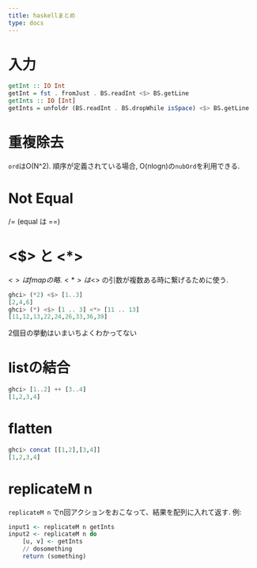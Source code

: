 ```yaml
---
title: haskellまとめ
type: docs
---
```

# 入力
```haskell
getInt :: IO Int
getInt = fst . fromJust . BS.readInt <$> BS.getLine
getInts :: IO [Int]
getInts = unfoldr (BS.readInt . BS.dropWhile isSpace) <$> BS.getLine
```
# 重複除去
`ord`はO(N^2). 順序が定義されている場合, O(nlogn)の`nubOrd`を利用できる.
# Not Equal
/= (equal は ==)
# <$> と <*>
<$> は fmap の略. <*> は <$> の引数が複数ある時に繋げるために使う.
```haskell
ghci> (*2) <$> [1..3]
[2,4,6]
ghci> (*) <$> [1 .. 3] <*> [11 .. 13]
[11,12,13,22,24,26,33,36,39]
```
2個目の挙動はいまいちよくわかってない
# listの結合
```haskell
ghci> [1..2] ++ [3..4]
[1,2,3,4]
```
# flatten
```haskell
ghci> concat [[1,2],[3,4]]
[1,2,3,4]
```
# replicateM n
`replicateM n` でn回アクションをおこなって、結果を配列に入れて返す.
例:
```haskell
input1 <- replicateM n getInts
input2 <- replicateM n do
    [u, v] <- getInts
    // dosomething
    return (something)
```


